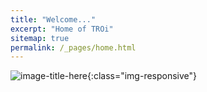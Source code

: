 ```yaml
---
title: "Welcome..."
excerpt: "Home of TROi"
sitemap: true
permalink: /_pages/home.html
---
```


![image-title-here](/path/to/image.jpg){:class="img-responsive"}
